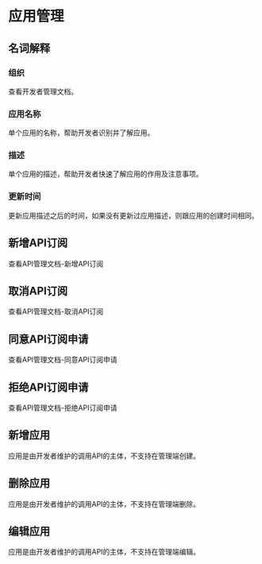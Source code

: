 # 应用管理

## 名词解释

### 组织

查看开发者管理文档。

### 应用名称

单个应用的名称，帮助开发者识别并了解应用。

### 描述

单个应用的描述，帮助开发者快速了解应用的作用及注意事项。

### 更新时间

更新应用描述之后的时间，如果没有更新过应用描述，则跟应用的创建时间相同。

## 新增API订阅

查看API管理文档-新增API订阅

## 取消API订阅

查看API管理文档-取消API订阅

## 同意API订阅申请

查看API管理文档-同意API订阅申请

## 拒绝API订阅申请

查看API管理文档-拒绝API订阅申请

## 新增应用

应用是由开发者维护的调用API的主体，不支持在管理端创建。

## 删除应用

应用是由开发者维护的调用API的主体，不支持在管理端删除。

## 编辑应用

应用是由开发者维护的调用API的主体，不支持在管理端编辑。
